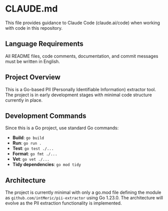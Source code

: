 # CLAUDE.md

This file provides guidance to Claude Code (claude.ai/code) when working with code in this repository.

## Language Requirements

All README files, code comments, documentation, and commit messages must be written in English.

## Project Overview

This is a Go-based PII (Personally Identifiable Information) extractor tool. The project is in early development stages with minimal code structure currently in place.

## Development Commands

Since this is a Go project, use standard Go commands:

- **Build**: `go build`
- **Run**: `go run .`
- **Test**: `go test ./...`
- **Format**: `go fmt ./...`
- **Vet**: `go vet ./...`
- **Tidy dependencies**: `go mod tidy`

## Architecture

The project is currently minimal with only a go.mod file defining the module as `github.com/intMeric/pii-extractor` using Go 1.23.0. The architecture will evolve as the PII extraction functionality is implemented.